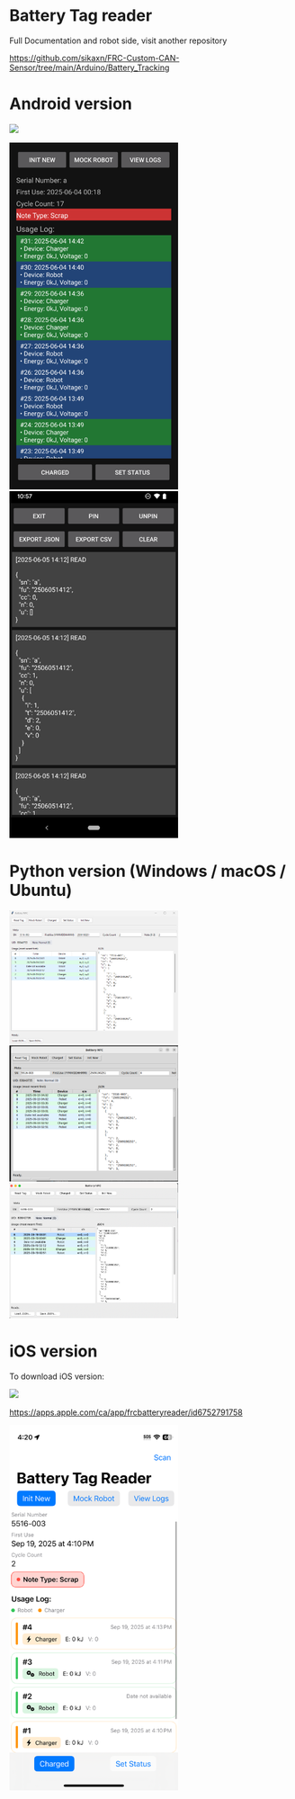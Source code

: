 # Battery Tag reader 

Full Documentation and robot side, visit another repository

https://github.com/sikaxn/FRC-Custom-CAN-Sensor/tree/main/Arduino/Battery_Tracking

# Android version

<a href = "https://www.youtube.com/watch?v=dQw4w9WgXcQ"><img style="width:150px; height:auto;" src="https://github.com/user-attachments/assets/7824bf9b-065c-45b6-9597-1626b5ce25a6" /></a>

<img src="img/ui.png" style="width:300px; height:auto;" />
<img src="img/ui2.png" style="width:300px; height:auto;" />

# Python version (Windows / macOS / Ubuntu)

<img src="img/python.png" style="width:300px; height:auto;" />
<img src="img/ubuntu.png" style="width:300px; height:auto;" />
<img src="img/mac.webp" style="width:300px; height:auto;" />

# iOS version

To download iOS version:

<a href = "https://apps.apple.com/ca/app/frcbatteryreader/id6752791758"><img style="width:150px; height:auto;" src="https://github.com/user-attachments/assets/458220ad-f933-4784-be60-1e7de385c11d" /></a>

https://apps.apple.com/ca/app/frcbatteryreader/id6752791758

<img src="img/ios.PNG" style="width:300px; height:auto;" />
